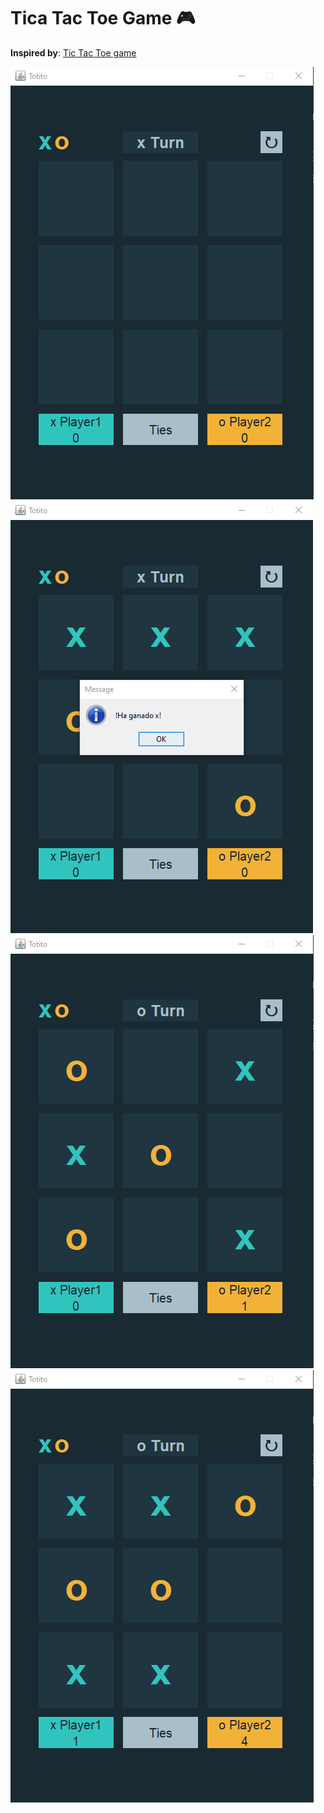# **Tica Tac Toe Game** :video_game:

**Inspired by**: [Tic Tac Toe game](https://www.frontendmentor.io/challenges/tic-tac-toe-game-Re7ZF_E2v)

![totito game1](img/img1.png)
![totito game2](img/img2.png)
![totito game3](img/img3.png)
![totito game4](img/img4.png)
